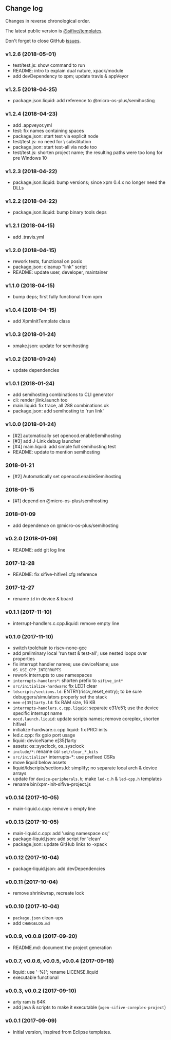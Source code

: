 ## Change log

Changes in reverse chronological order.

The latest public version is [@sifive/templates](https://www.npmjs.com/package/@sifive/templates).

Don't forget to close GitHub [issues](https://github.com/micro-os-plus/sifive-templates-xpack/issues).

### v1.2.6 (2018-05-01)

- test/test.js: show command to run
- README: intro to explain dual nature, xpack/module
- add devDependency to xpm; update travis & appVeyor

### v1.2.5 (2018-04-25)

- package.json.liquid: add reference to @micro-os-plus/semihosting

### v1.2.4 (2018-04-23)

- add .appveyor.yml
- test: fix names containing spaces
- package.json: start test via explicit node
- test/test.js: no need for \\ substitution
- package.json: start test-all via node too
- test/test.js: shorten project name; the resulting paths were too long for pre Windows 10

### v1.2.3 (2018-04-22)

- package.json.liquid: bump versions; since xpm 0.4.x no longer need the DLLs

### v1.2.2 (2018-04-22)

- package.json.liquid: bump binary tools deps

### v1.2.1 (2018-04-15)

- add .travis.yml

### v1.2.0 (2018-04-15)

- rework tests, functional on posix
- package.json: cleanup "link" script
- README: update user, developer, maintainer

### v1.1.0 (2018-04-15)

- bump deps; first fully functional from xpm

### v1.0.4 (2018-04-15)

- add XpmInitTemplate class

### v1.0.3 (2018-01-24)

- xmake.json: update for semihosting

### v1.0.2 (2018-01-24)

- update dependencies

### v1.0.1 (2018-01-24)

- add semihosting combinations to CLI generator
- cli: render jlink.launch too
- main.liquid: fix trace, all 288 combinations ok
- package.json: add semihosting to 'run link'

### v1.0.0 (2018-01-24)

- [#2] automatically set openocd.enableSemihosting
- [#3] add J-Link debug launcher
- [#4] main.liquid: add simple full semihosting test
- README: update to mention semihosting

### 2018-01-21 

- [#2] Automatically set openocd.enableSemihosting

### 2018-01-15

- [#1] depend on @micro-os-plus/semihosting

### 2018-01-09

- add dependence on @micro-os-plus/semihosting

### v0.2.0 (2018-01-09)

- README: add git log line

### 2017-12-28 

- README: fix sifive-hifive1.cfg reference

### 2017-12-27

- rename `id` in device & board

### v0.1.1 (2017-11-10)

- interrupt-handlers.c.cpp.liquid: remove empty line

### v0.1.0 (2017-11-10)

- switch toolchain to riscv-none-gcc
- add preliminary local 'run test & test-all'; use nested loops over properties
- fix interrupt handler names; use deviceName; use `OS_USE_CPP_INTERRUPTS`
- rework interrupts to use namespaces
- `interrupts-handlers*`: shorten prefix to `sifive_int*`
- `src/initialize-hardware`: fix LED1 clear
- `ldscripts/sections.ld`: ENTRY(riscv_reset_entry); to be sure debuggers/simulators properly set the stack
- `mem-e[35]1arty.ld`: fix RAM size, 16 KB
- `interrupts-handlers.c.cpp.liquid`: separate e31/e51; use the device specific interrupt name
- `oocd.launch.liquid`: update scripts names; remove coreplex, shorten hifive1
- initialize-hardware.c.cpp.liquid: fix PRCI inits
- led.c.cpp: fix gpio port usage
- liquid: deviceName e[35]1arty
- assets: os::sysclock, os_sysclock
- `include/*`: rename csr `set/clear_*_bits`
- `src/initialize*` interrupts-*: use prefixed CSRs
- move liquid below assets
- liquid/ldscripts/sections.ld: simplify; no separate local arch & device arrays
- update for `device-peripherals.h`; make `led-c.h` & `led-cpp.h` templates
- rename bin/xpm-init-sifive-project.js

### v0.0.14 (2017-10-05)

- main-liquid.c.cpp: remove c empty line

### v0.0.13 (2017-10-05)

- main-liquid.c.cpp: add 'using namespace os;'
- package-liquid.json: add script for 'clean'
- package.json: update GitHub links to -xpack

### v0.0.12 (2017-10-04)

- package-liquid.json: add devDependencies

### v0.0.11 (2017-10-04)

- remove shrinkwrap, recreate lock

### v0.0.10 (2017-10-04)

- `package.json` clean-ups
- add `CHANGELOG.md`

### v0.0.9, v0.0.8 (2017-09-20)

- README.md: document the project generation

### v0.0.7, v0.0.6, v0.0.5, v0.0.4 (2017-09-18)

- liquid: use '-%}'; rename LICENSE.liquid
- executable functional

### v0.0.3, v0.0.2 (2017-09-10)

- arty ram is 64K
- add java & scripts to make it executable (`xgen-sifive-coreplex-project`)

### v0.0.1 (2017-09-09)

- initial version, inspired from Eclipse templates.


